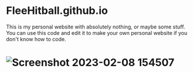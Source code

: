 # FleeHitball.github.io

This is my personal website with absolutely nothing, or maybe some stuff. You can use this code and edit it to make your own personal website if you don't know how to code.

# ![Screenshot 2023-02-08 154507](https://user-images.githubusercontent.com/122016120/217501071-3d7ab92e-7cb3-4b68-a797-2ee9f13d0bd6.png)
